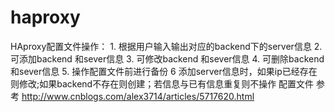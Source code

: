 # haproxy
HAproxy配置文件操作： 1. 根据用户输入输出对应的backend下的server信息 2. 可添加backend 和sever信息 3. 可修改backend 和sever信息 4. 可删除backend 和sever信息 5. 操作配置文件前进行备份 6 添加server信息时，如果ip已经存在则修改;如果backend不存在则创建；若信息与已有信息重复则不操作 配置文件 参考 http://www.cnblogs.com/alex3714/articles/5717620.html
